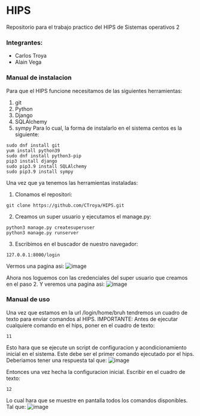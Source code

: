 # HIPS
Repositorio para el trabajo practico del HIPS de Sistemas operativos 2

### Integrantes:
- Carlos Troya
- Alain Vega

### Manual de instalacion
Para que el HIPS funcione necesitamos de las siguientes herramientas:
1. git
2. Python
3. Django
4. SQLAlchemy
5. sympy
Para lo cual, la forma de instalarlo en el sistema centos es la siguiente:
```
sudo dnf install git
yum install python39
sudo dnf install python3-pip
pip3 install django
sudo pip3.9 install SQLAlchemy
sudo pip3.9 install sympy
```
Una vez que ya tenemos las herramientas instaladas:
1. Clonamos el repositori:
```
git clone https://github.com/CTroya/HIPS.git
```
2. Creamos un super usuario y ejecutamos el manage.py:
```
python3 manage.py createsuperuser
python3 manage.py runserver
```
3. Escribimos en el buscador de nuestro navegador:  
```
127.0.0.1:8000/login
``` 
Vermos una pagina asi:
![image](https://user-images.githubusercontent.com/70340830/182080342-ff20d760-1e3a-47a2-ae23-a7ec44a62395.png)

Ahora nos loguemos con las credenciales del super usuario que creamos en el paso 2. Y veremos una pagina asi:
![image](https://user-images.githubusercontent.com/70340830/182080632-567d0ffc-de72-4e87-bdea-603459ecbdec.png)

### Manual de uso
Una vez que estamos en la url /login/home/bruh tendremos un cuadro de texto para enviar comandos al HIPS.
IMPORTANTE: Antes de ejecutar cualquiere comando en el hips, poner en el cuadro de texto:
```
11
```
Esto hara que se ejecute un script de configuracion y acondicionamiento inicial en el sistema.
Este debe ser el primer comando ejecutado por el hips.
Deberiamos tener una respuesta tal que:
![image](https://user-images.githubusercontent.com/70340830/182080927-6659fa0c-9927-4dff-99e2-9014ab7332fd.png)

Entonces una vez hecha la configuracion inicial. Escribir en el cuadro de texto:
```
12 
```
Lo cual hara que se muestre en pantalla todos los comandos disponibles.
Tal que:
![image](https://user-images.githubusercontent.com/70340830/182080971-22571d38-5c07-4d7c-a0d6-76551b2c56b4.png)
